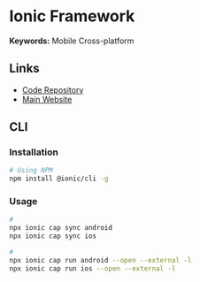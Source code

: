 # Ionic Framework

**Keywords:** Mobile Cross-platform

## Links

- [Code Repository](https://github.com/ionic-team/ionic-framework)
- [Main Website](https://ionicframework.com)

## CLI

### Installation

```sh
# Using NPM
npm install @ionic/cli -g
```

### Usage

```sh
#
npx ionic cap sync android
npx ionic cap sync ios

#
npx ionic cap run android --open --external -l
npx ionic cap run ios --open --external -l
```
